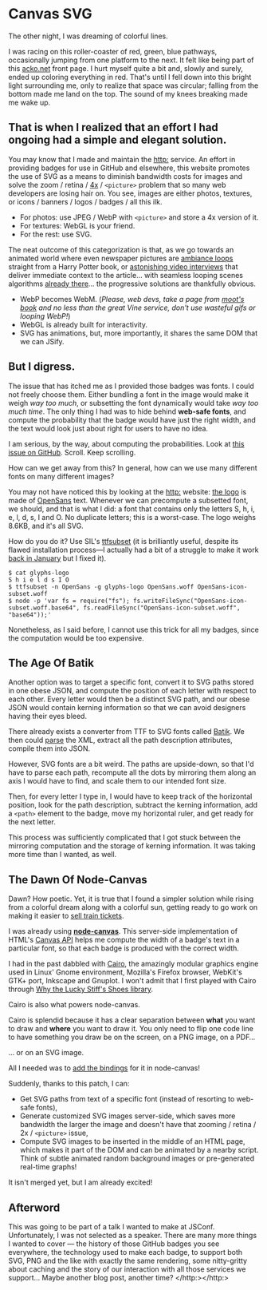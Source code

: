 # Canvas SVG

The other night, I was dreaming of colorful lines.

I was racing on this roller-coaster of red, green, blue pathways, occasionally jumping from one platform to the next. It felt like being part of this [acko.net](http://acko.net/) front page. I hurt myself quite a bit and, slowly and surely, ended up coloring everything in red. That's until I fell down into this bright light surrounding me, only to realize that space was circular; falling from the bottom made me land on the top. The sound of my knees breaking made me wake up.

## That is when I realized that an effort I had ongoing had a simple and elegant solution.

You may know that I made and maintain the <http:> service. An effort in providing badges for use in GitHub and elsewhere, this website promotes the use of SVG as a means to diminish bandwidth costs for images and solve the zoom / retina / [4x](http://fremycompany.com/BG/2013/Why-Super-Retina-screens-are-worthwhile-172/) / `<picture>` problem that so many web developers are losing hair on. You see, images are either photos, textures, or icons / banners / logos / badges / all this ilk.

- For photos: use JPEG / WebP with `<picture>` and store a 4x version of it.
- For textures: WebGL is your friend.
- For the rest: use SVG.

The neat outcome of this categorization is that, as we go towards an animated world where even newspaper pictures are [ambiance loops](http://www.nytimes.com/newsgraphics/2013/10/27/south-china-sea/) straight from a Harry Potter book, or [astonishing video interviews](http://www.theguardian.com/world/interactive/2013/nov/01/snowden-nsa-files-surveillance-revelations-decoded) that deliver immediate context to the article… with seamless looping scenes algorithms [already there](http://research.microsoft.com/en-us/um/people/hoppe/proj/videoloops/)… the progressive solutions are thankfully obvious.

- WebP becomes WebM. (*Please, web devs, take a page from [moot's book](http://blog.4chan.org/post/81896300203/webm-support-on-4chan) and no less than the great Vine service, don't use wasteful gifs or looping WebP!*)
- WebGL is already built for interactivity.
- SVG has animations, but, more importantly, it shares the same DOM that we can JSify.

## But I digress.

The issue that has itched me as I provided those badges was fonts. I could not freely choose them. Either bundling a font in the image would make it weigh *way too much*, or subsetting the font dynamically would take *way too much time*. The only thing I had was to hide behind **web-safe fonts**, and compute the probability that the badge would have just the right width, and the text would look just about right for users to have no idea.

I am serious, by the way, about computing the probabilities. Look at [this issue on GitHub](https://github.com/badges/gh-badges/issues/14). Scroll. Keep scrolling.

How can we get away from this? In general, how can we use many different fonts on many different images?

You may not have noticed this by looking at the <http:> website: [the logo](http://shields.io/logo.svg) is made of [OpenSans](http://en.wikipedia.org/wiki/Open_Sans) text. Whenever we can precompute a subsetted font, we should, and that is what I did: a font that contains only the letters S, h, i, e, l, d, s, I and O. No duplicate letters; this is a worst-case. The logo weighs 8.6KB, and it's all SVG.

How do you do it? Use SIL's [ttfsubset](http://scripts.sil.org/cms/scripts/page.php?site_id=nrsi&id=fontutils#fb138857) (it is brilliantly useful, despite its flawed installation process—I actually had a bit of a struggle to make it work [back in January](http://scripts.sil.org/svn-public/utilities/Font-TTF-scripts/trunk/Changes) but I fixed it).

    $ cat glyphs-logo
    S h i e l d s I O
    $ ttfsubset -n OpenSans -g glyphs-logo OpenSans.woff OpenSans-icon-subset.woff
    $ node -p 'var fs = require("fs"); fs.writeFileSync("OpenSans-icon-subset.woff.base64", fs.readFileSync("OpenSans-icon-subset.woff", "base64"));'

Nonetheless, as I said before, I cannot use this trick for all my badges, since the computation would be too expensive.

## The Age Of Batik

Another option was to target a specific font, convert it to SVG paths stored in one obese JSON, and compute the position of each letter with respect to each other. Every letter would then be a distinct SVG path, and our obese JSON would contain kerning information so that we can avoid designers having their eyes bleed.

There already exists a converter from TTF to SVG fonts called [Batik](http://xmlgraphics.apache.org/batik/tools/font-converter.html). We then could [parse](https://github.com/Leonidas-from-XIV/node-xml2js) the XML, extract all the path description attributes, compile them into JSON.

However, SVG fonts are a bit weird. The paths are upside-down, so that I'd have to parse each path, recompute all the dots by mirroring them along an axis I would have to find, and scale them to our intended font size.

Then, for every letter I type in, I would have to keep track of the horizontal position, look for the path description, subtract the kerning information, add a `<path>` element to the badge, move my horizontal ruler, and get ready for the next letter.

This process was sufficiently complicated that I got stuck between the mirroring computation and the storage of kerning information. It was taking more time than I wanted, as well.

## The Dawn Of Node-Canvas

Dawn? How poetic. Yet, it is true that I found a simpler solution while rising from a colorful dream along with a colorful sun, getting ready to go work on making it easier to [sell train tickets](https://www.capitainetrain.com/).

I was already using [**node-canvas**](https://github.com/Automattic/node-canvas). This server-side implementation of HTML's [Canvas API](http://www.whatwg.org/specs/web-apps/current-work/multipage/the-canvas-element.html#canvasrenderingcontext2d) helps me compute the width of a badge's text in a particular font, so that each badge is produced with the correct width.

I had in the past dabbled with [Cairo](http://cairographics.org/), the amazingly modular graphics engine used in Linux' Gnome environment, Mozilla's Firefox browser, WebKit's GTK+ port, Inkscape and Gnuplot. I won't admit that I first played with Cairo through [Why the Lucky Stiff's Shoes library](http://shoesrb.com/).

Cairo is also what powers node-canvas.

Cairo is splendid because it has a clear separation between **what** you want to draw and **where** you want to draw it. You only need to flip one code line to have something you draw be on the screen, on a PNG image, on a PDF…

… or on an SVG image.

All I needed was to [add the bindings](https://github.com/Automattic/node-canvas/pull/465) for it in node-canvas!

Suddenly, thanks to this patch, I can:

- Get SVG paths from text of a specific font (instead of resorting to web-safe fonts),
- Generate customized SVG images server-side, which saves more bandwidth the larger the image and doesn't have that zooming / retina / 2x / `<picture>` issue,
- Compute SVG images to be inserted in the middle of an HTML page, which makes it part of the DOM and can be animated by a nearby script.
Think of subtle animated random background images or pre-generated real-time graphs!

It isn't merged yet, but I am already excited!

## Afterword

This was going to be part of a talk I wanted to make at JSConf. Unfortunately, I was not selected as a speaker. There are many more things I wanted to cover — the history of those GitHub badges you see everywhere, the technology used to make each badge, to support both SVG, PNG and the like with exactly the same rendering, some nitty-gritty about caching and the story of our interaction with all those services we support… Maybe another blog post, another time? </picture></path></http:></picture></picture></http:>
